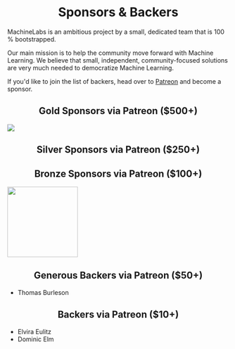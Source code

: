 <h1 align="center">Sponsors &amp; Backers</h1>

MachineLabs is an ambitious project by a small, dedicated team that is 100 % bootstrapped.

Our main mission is to help the community move forward with Machine Learning. We believe that small, independent, community-focused solutions are very much needed to democratize Machine Learning.

If you'd like to join the list of backers, head over to [Patreon](https://www.patreon.com/machinelabs) and become a sponsor.

<h2 align="center">Gold Sponsors via Patreon ($500+)</h2>

<a href="https://thoughtram.io" target="_blank">
          <img src="https://user-images.githubusercontent.com/521109/31053434-5af2fb70-a69d-11e7-9d2d-5c270bdab45e.png">
</a>

<h2 align="center">Silver Sponsors via Patreon ($250+)</h2>


<h2 align="center">Bronze Sponsors via Patreon ($100+)</h2>

<a href="https://www.webtrix.be" target="_blank">
          <img width="160px" src="https://www.webtrix.be/images/logo-webtrix.svg">
</a>

<h2 align="center">Generous Backers via Patreon ($50+)</h2>

- Thomas Burleson

<h2 align="center">Backers via Patreon ($10+)</h2>

- Elvira Eulitz
- Dominic Elm
